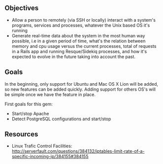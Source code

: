 ## Objectives

* Allow a person to remotely (via SSH or locally) interact with a system's programs, services
and processes, whatever the Unix based OS it's running
* Generate real-time data about the system in the most human way possible,
i.e in a given period of time, what's the relation between memory and cpu usage versus
the current processes, total of requests in a Rails app and running Resque/Sidekiq processes,
and how it's expected to evolve in the future taking into account the past.

## Goals

In the beginning, only support for Ubuntu and Mac OS X Lion will be added, so new
features can be added quickly. Adding support for others OS's will be simple once we have
the feature in place.

First goals for this gem:

* Start/stop Apache
* Detect PostgreSQL configurations and start/stop

## Resources

* Linux Trafic Control Facilities: http://serverfault.com/questions/384132/iptables-limit-rate-of-a-specific-incoming-ip/384155#384155

